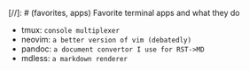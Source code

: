 [//]: # (favorites, apps) Favorite terminal apps and what they do

- tmux: `console multiplexer`
- neovim: `a better version of vim (debatedly)`
- pandoc: `a document convertor I use for RST->MD`
- mdless: `a markdown renderer`
